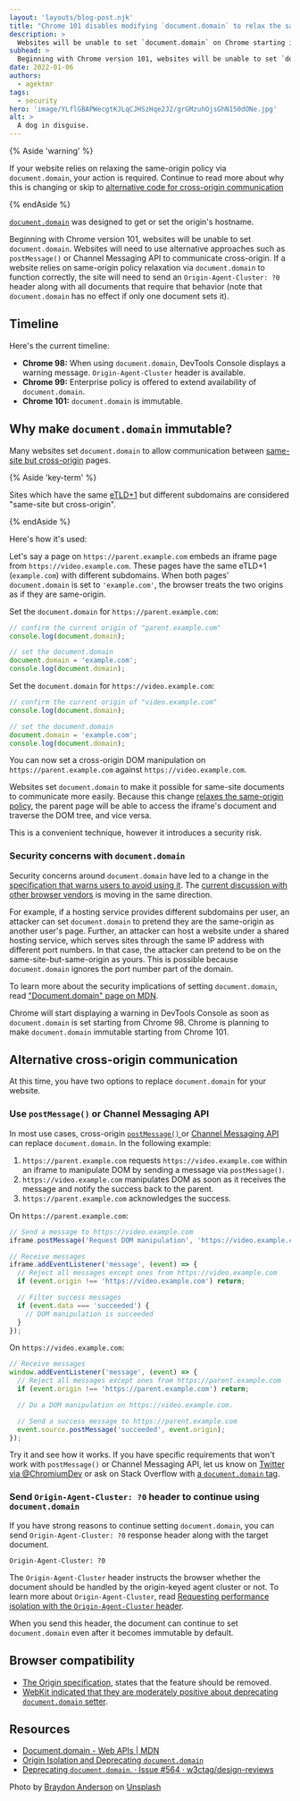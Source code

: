 ```yaml
---
layout: 'layouts/blog-post.njk'
title: "Chrome 101 disables modifying `document.domain` to relax the same-origin policy"
description: >
  Websites will be unable to set `document.domain` on Chrome starting in version 101. If your website relies on setting `document.domain`, your action is required.
subhead: >
  Beginning with Chrome version 101, websites will be unable to set `document.domain`.
date: 2022-01-06
authors:
  - agektmr
tags:
  - security
hero: 'image/YLflGBAPWecgtKJLqCJHSzHqe2J2/grGMzuhOjsGhN150dONe.jpg'
alt: >
  A dog in disguise.
---
```


{% Aside 'warning' %}

If your website relies on relaxing the same-origin policy via `document.domain`,
your action is required. Continue to read more about why this is changing or
skip to [alternative code for cross-origin
communication](#alternative-cross-origin-communication)

{% endAside %}

[`document.domain`](https://developer.mozilla.org/en-US/docs/Web/API/Document/domain)
was designed to get or set the origin's hostname.

Beginning with Chrome version 101, websites will be unable to set
`document.domain`. Websites will need to use alternative approaches such as
`postMessage()` or Channel Messaging API to communicate cross-origin. If a
website relies on same-origin policy relaxation via `document.domain` to
function correctly, the site will need to send an `Origin-Agent-Cluster: ?0` header
along with all documents that require that behavior (note that `document.domain`
has no effect if only one document sets it).

## Timeline

Here's the current timeline:

* **Chrome 98:** When using `document.domain`, DevTools Console displays a
  warning message. `Origin-Agent-Cluster` header is available.
* **Chrome 99:** Enterprise policy is offered to extend availability of
  `document.domain`.
* **Chrome 101:** `document.domain` is immutable.

## Why make `document.domain` immutable?

Many websites set `document.domain` to allow communication between [same-site
but cross-origin](https://web.dev/same-site-same-origin/) pages. 

{% Aside 'key-term' %}

Sites which have the same
[eTLD+1](https://web.dev/same-site-same-origin/#:~:text=the%20whole%20site%20name%20is%20known%20as%20the%20etld%2B1)
but different subdomains are considered "same-site but cross-origin".

{% endAside %}

Here's how it's used:

Let's say a page on `https://parent.example.com` embeds an iframe page from
`https://video.example.com`. These pages have the same eTLD+1 (`example.com`)
with different subdomains. When both pages' `document.domain` is set to
`'example.com'`, the browser treats the two origins as if they are same-origin.

Set the `document.domain` for `https://parent.example.com`:

```js
// confirm the current origin of "parent.example.com"
console.log(document.domain);

// set the document.domain
document.domain = 'example.com';
console.log(document.domain);
```

Set the `document.domain` for `https://video.example.com`:

```js
// confirm the current origin of "video.example.com"
console.log(document.domain);

// set the document.domain
document.domain = 'example.com';
console.log(document.domain);
```

You can now set a cross-origin DOM manipulation on `https://parent.example.com`
against `https://video.example.com`.

Websites set `document.domain` to make it possible for same-site documents to
communicate more easily. Because this change [relaxes the same-origin
policy](https://html.spec.whatwg.org/multipage/origin.html#relaxing-the-same-origin-restriction),
the parent page will be able to access the iframe's document and traverse the
DOM tree, and vice versa.

This is a convenient technique, however it introduces a
security risk.

### Security concerns with `document.domain`

Security concerns around `document.domain` have led to a change in the [specification that warns users to
avoid
using it](https://html.spec.whatwg.org/multipage/origin.html#relaxing-the-same-origin-restriction).
The [current discussion with other browser
vendors](https://github.com/w3ctag/design-reviews/issues/564) is moving in
the same direction.

For example, if a hosting service provides different subdomains per user, an
attacker can set `document.domain` to pretend they are the same-origin
as another user's page. Further, an attacker can host a website under a shared
hosting service, which serves sites through the same IP address with different port
numbers. In that case, the attacker can pretend to be on the same-site-but-same-origin as
yours. This is possible because `document.domain` ignores the port number part
of the domain.

To learn more about the security implications of setting `document.domain`, read
["Document.domain" page on
MDN](https://developer.mozilla.org/docs/Web/API/Document/domain#setter).

Chrome will start displaying a warning in DevTools Console as soon as
`document.domain` is set starting from Chrome 98. Chrome is planning to  make
`document.domain` immutable starting from Chrome 101.

## Alternative cross-origin communication

At this time, you have two options to replace `document.domain` for your website.

### Use `postMessage()` or Channel Messaging API

In most use cases, cross-origin [`postMessage()`
](https://developer.mozilla.org/docs/Web/API/Window/postMessage) or [Channel
Messaging API](https://developer.mozilla.org/docs/Web/API/Channel_Messaging_API)
can replace `document.domain`. In the following example:
1. `https://parent.example.com` requests `https://video.example.com` within an
   iframe to manipulate DOM by sending a message via `postMessage()`.
2. `https://video.example.com` manipulates DOM as soon as it receives the
   message and notify the success back to the parent.
3. `https://parent.example.com` acknowledges the success.

On `https://parent.example.com`:

```js
// Send a message to https://video.example.com
iframe.postMessage('Request DOM manipulation', 'https://video.example.com');

// Receive messages
iframe.addEventListener('message', (event) => {
  // Reject all messages except ones from https://video.example.com
  if (event.origin !== 'https://video.example.com') return;

  // Filter success messages
  if (event.data === 'succeeded') {
    // DOM manipulation is succeeded
  }
});
```

On `https://video.example.com`:

```js
// Receive messages
window.addEventListener('message', (event) => {
  // Reject all messages except ones from https://parent.example.com
  if (event.origin !== 'https://parent.example.com') return;

  // Do a DOM manipulation on https://video.example.com.

  // Send a success message to https://parent.example.com
  event.source.postMessage('succeeded', event.origin);
});
```

Try it and see how it works. If you have specific requirements that won't work
with `postMessage()` or Channel Messaging API, let us know on [Twitter via
@ChromiumDev](https://twitter.com/ChromiumDev) or ask on Stack Overflow with [a
`document.domain`
tag](https://stackoverflow.com/questions/tagged/document.domain).

### Send `Origin-Agent-Cluster: ?0` header to continue using `document.domain`

If you have strong reasons to continue setting `document.domain`, you can send
`Origin-Agent-Cluster: ?0` response header along with the target document.

```http
Origin-Agent-Cluster: ?0
```

The `Origin-Agent-Cluster` header instructs the browser whether the document
should be handled by the origin-keyed agent cluster or not. To learn more about
`Origin-Agent-Cluster`, read [Requesting performance isolation with the
`Origin-Agent-Cluster` header](https://web.dev/origin-agent-cluster/).

When you send this header, the document can continue to set `document.domain` even
after it becomes immutable by default.

## Browser compatibility

* [The Origin
  specification](https://html.spec.whatwg.org/multipage/origin.html#:~:text=Because%20of%20these%20security%20pitfalls%2C%20this%20feature%20is%20in%20the%20process%20of%20being%20removed%20from%20the%20web%20platform),
  states that the feature should be removed.
* [WebKit indicated that they are moderately positive about deprecating
  `document.domain`
  setter](https://github.com/w3ctag/design-reviews/issues/564#issuecomment-768450217).

## Resources

* [Document.domain - Web APIs |
  MDN](https://developer.mozilla.org/docs/Web/API/Document/domain)
* [Origin Isolation and Deprecating
  `document.domain`](https://github.com/mikewest/deprecating-document-domain/)
* [Deprecating `document.domain`. · Issue #564 ·
  w3ctag/design-reviews](https://github.com/w3ctag/design-reviews/issues/564)

Photo by <a href="https://unsplash.com/@braydona">Braydon Anderson</a> on <a href="https://unsplash.com/">Unsplash</a>
